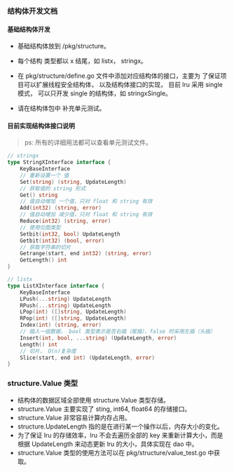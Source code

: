 ### 结构体开发文档

#### 基础结构体开发

- 基础结构体放到 /pkg/structure。

- 每个结构 类型都以 x 结尾，如 listx， stringx。

- 在 pkg/structure/define.go 文件中添加对应结构体的接口，主要为 了保证项目可以扩展线程安全结构体， 以及结构体接口的实现， 目前 lru 采用 single 模式， 可以只开发 single 的结构体，如 stringxSingle。

- 请在结构体包中 补充单元测试。

#### 目前实现结构体接口说明

> ps: 所有的详细用法都可以查看单元测试文件。

```go
// stringx
type StringXInterface interface {
	KeyBaseInterface
    // 重新设置一个 值
	Set(string) (string, UpdateLength)
    // 获取值的 string 形式 
	Get() string
    // 值自动增加 一个值，只对 float 和 string 有效 
	Add(int32) (string, error)
    // 值自动增加 减少值，只对 float 和 string 有效 
	Reduce(int32) (string, error)
    // 使用位图类型
	Setbit(int32, bool) UpdateLength
	Getbit(int32) (bool, error)
    // 获取字符串的切片
	Getrange(start, end int32) (string, error)
	GetLength() int
}

// listx
type ListXInterface interface {
	KeyBaseInterface
	LPush(...string) UpdateLength
	RPush(...string) UpdateLength
	LPop(int) ([]string, UpdateLength)
	RPop(int) ([]string, UpdateLength)
	Index(int) (string, error)
	// 插入一组数据， bool 类型表示是否右插（尾插），false 时采用左插（头插）
	Insert(int, bool, ...string) (UpdateLength, error)
	Length() int
	// 切片， O(n)复杂度
	Slice(start, end int) (UpdateLength, error) 
}
```


### structure.Value 类型
- 结构体的数据区域全部使用 structure.Value 类型存储。
- structure.Value 主要实现了 sting, int64, float64 的存储接口。
- structure.Value 非常容易计算内存占用。
- structure.UpdateLength 指的是在进行某一个操作以后，内存大小的变化。
- 为了保证 lru 的存储效率，lru 不会去遍历全部的 key 来重新计算大小，而是根据 UpdateLength 来动态更新 lru 的大小，具体实现在 dao 中。
- structure.Value 类型的使用方法可以在 pkg/structure/value_test.go 中获取。